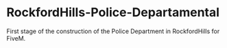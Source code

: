 # RockfordHills-Police-Departamental
First stage of the construction of the Police Department in RockfordHills for FiveM.
